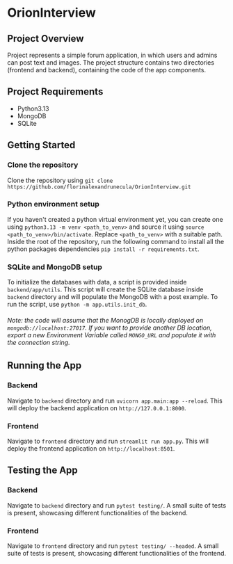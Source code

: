 # OrionInterview
## Project Overview
Project represents a simple forum application, in which users and admins can post text and images.
The project structure contains two directories (frontend and backend), containing the code of the app components. 

## Project Requirements
- Python3.13
- MongoDB
- SQLite

## Getting Started

### Clone the repository
Clone the repository using
`git clone https://github.com/florinalexandrunecula/OrionInterview.git`

### Python environment setup
If you haven't created a python virtual environment yet, you can create one using `python3.13 -m venv <path_to_venv>` and source it using `source <path_to_venv>/bin/activate`.
Replace `<path_to_venv>` with a suitable path.
Inside the root of the repository, run the following command to install all the python packages dependencies `pip install -r requirements.txt`.

### SQLite and MongoDB setup
To initialize the databases with data, a script is provided inside `backend/app/utils`. This script will create the SQLite database inside `backend` directory and will populate the MongoDB with a post example. To run the script, use `python -m app.utils.init_db`.
###### Note: the code will assume that the MonogDB is locally deployed on `mongodb://localhost:27017`. If you want to provide another DB location, export a new Environment Variable called `MONGO_URL` and populate it with the connection string.

## Running the App
### Backend
Navigate to `backend` directory and run `uvicorn app.main:app --reload`.
This will deploy the backend application on `http://127.0.0.1:8000`.

### Frontend
Navigate to `frontend` directory and run `streamlit run app.py`.
This will deploy the frontend application on `http://localhost:8501`.

## Testing the App
### Backend
Navigate to `backend` directory and run `pytest testing/`. A small suite of tests is present, showcasing different functionalities of the backend.

### Frontend
Navigate to `frontend` directory and run `pytest testing/ --headed`. A small suite of tests is present, showcasing different functionalities of the frontend.